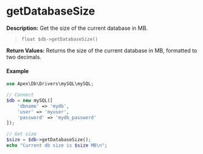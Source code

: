 
# getDatabaseSize

**Description:** Get the size of the current database in MB.

> `float $db->getDatabaseSize()`


**Return Values:** Returns the size of the current database in MB, formatted to two decimals.


#### Example

~~~php
use Apex\Db\Drivers\mySQL\mySQL;

// Connect
$db = new mySQL([
    'dbname' => 'mydb', 
    'user' => 'myuser', 
    'password' => 'mydb_password'
]);

// Get size
$size = $db->getDatabaseSize();
echo "Current db size is $size MB\n";
~~~



